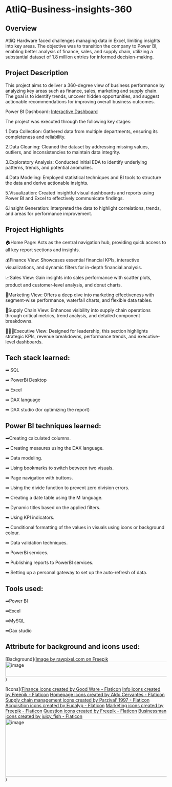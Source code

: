 # AtliQ-Business-insights-360

## Overview
AtliQ Hardware faced challenges managing data in Excel, limiting insights into key areas. The objective was to transition the company to Power BI, enabling better analysis of finance, sales, and supply chain, utilizing a substantial dataset of 1.8 million entries for informed decision-making.

## Project Description
This project aims to deliver a 360-degree view of business performance by analyzing key areas such as finance, sales, marketing and supply chain. The goal is to identify trends, uncover hidden opportunities, and suggest actionable recommendations for improving overall business outcomes.

Power BI Dashboard: [Interactive Dashboard](https://app.powerbi.com/view?r=eyJrIjoiODM3ZjAwYTQtYmUyNy00YTAwLWFjOGMtM2U4MjJlOGFiYzNiIiwidCI6ImM2ZTU0OWIzLTVmNDUtNDAzMi1hYWU5LWQ0MjQ0ZGM1YjJjNCJ9) 


The project was executed through the following key stages:

1.Data Collection: Gathered data from multiple departments, ensuring its completeness and reliability.

2.Data Cleaning: Cleaned the dataset by addressing missing values, outliers, and inconsistencies to maintain data integrity.

3.Exploratory Analysis: Conducted initial EDA to identify underlying patterns, trends, and potential anomalies.

4.Data Modeling: Employed statistical techniques and BI tools to structure the data and derive actionable insights.

5.Visualization: Created insightful visual dashboards and reports using Power BI and Excel to effectively communicate findings.

6.Insight Generation: Interpreted the data to highlight correlations, trends, and areas for performance improvement.

## Project Highlights 
🏠Home Page: Acts as the central navigation hub, providing quick access to all key report sections and insights.

💰Finance View: Showcases essential financial KPIs, interactive visualizations, and dynamic filters for in-depth financial analysis.

📈Sales View: Gain insights into sales performance with scatter plots, product and customer-level analysis, and donut charts.

📢Marketing View: Offers a deep dive into marketing effectiveness with segment-wise performance, waterfall charts, and flexible data tables.

🚚Supply Chain View: Enhances visibility into supply chain operations through critical metrics, trend analysis, and detailed component breakdowns.

👨🏻‍💼Executive View: Designed for leadership, this section highlights strategic KPIs, revenue breakdowns, performance trends, and executive-level dashboards.


## Tech stack learned:
➡ SQL

➡ PowerBi Desktop

➡ Excel

➡ DAX language

➡ DAX studio (for optimizing the report)

## Power BI techniques learned:

➡Creating calculated columns.

➡ Creating measures using the DAX language.

➡ Data modeling.

➡ Using bookmarks to switch between two visuals.

➡ Page navigation with buttons.

➡ Using the divide function to prevent zero division errors.

➡ Creating a date table using the M language.

➡ Dynamic titles based on the applied filters.

➡ Using KPI indicators.

➡ Conditional formatting of the values in visuals using icons or background colour.

➡ Data validation techniques.

➡ PowerBi services.

➡ Publishing reports to PowerBI services.

➡ Setting up a personal gateway to set up the auto-refresh of data.

## Tools used:
➡Power BI

➡Excel

➡MySQL

➡Dax studio

## Attribute for background and icons used:
[Background](<a href="https://www.freepik.com/free-vector/winter-blue-pink-gradient-background-vector_16358985.htm#fromView=search&page=1&position=41&uuid=bddb5c14-ab05-42a2-a6b0-cc88bdf14a44">Image by rawpixel.com on Freepik</a>
<img width="1659" height="46" alt="image" src="https://github.com/user-attachments/assets/92fd2a6c-a50d-4f02-a202-401b3abdc3a2" />)

[Icons](<a href="https://www.flaticon.com/free-icons/finance" title="finance icons">Finance icons created by Good Ware - Flaticon</a>
<a href="https://www.flaticon.com/free-icons/info" title="info icons">Info icons created by Freepik - Flaticon</a>
<a href="https://www.flaticon.com/free-icons/homepage" title="homepage icons">Homepage icons created by Aldo Cervantes - Flaticon</a>
<a href="https://www.flaticon.com/free-icons/supply-chain-management" title="supply chain management icons">Supply chain management icons created by Parzival’ 1997 - Flaticon</a>
<a href="https://www.flaticon.com/free-icons/acquisition" title="acquisition icons">Acquisition icons created by Eucalyp - Flaticon</a>
<a href="https://www.flaticon.com/free-icons/marketing" title="marketing icons">Marketing icons created by Freepik - Flaticon</a>
<a href="https://www.flaticon.com/free-icons/question" title="question icons">Question icons created by Freepik - Flaticon</a>
<a href="https://www.flaticon.com/free-icons/businessman" title="businessman icons">Businessman icons created by juicy_fish - Flaticon</a>
<img width="1479" height="180" alt="image" src="https://github.com/user-attachments/assets/77e487d9-7f46-4f24-a5a7-6e1b2c58aadb" />)


